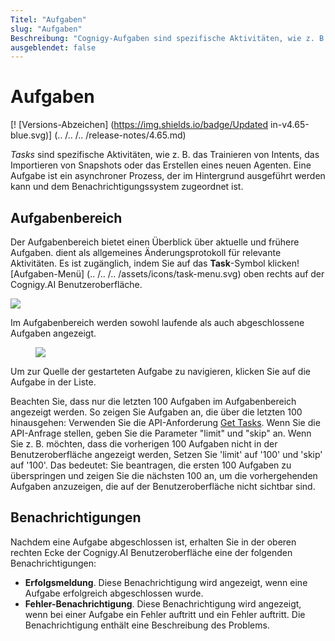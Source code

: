 ```yaml
---
Titel: "Aufgaben" 
slug: "Aufgaben"
Beschreibung: "Cognigy-Aufgaben sind spezifische Aktivitäten, wie z. B. das Trainieren von Intents, das Importieren von Snapshots oder das Erstellen eines neuen Agenten. Eine Aufgabe ist ein asynchroner Prozess, der im Hintergrund ausgeführt werden kann und mit dem Benachrichtigungssystem verknüpft ist."
ausgeblendet: false 
---
```


# Aufgaben

[! [Versions-Abzeichen] (https://img.shields.io/badge/Updated in-v4.65-blue.svg)] (.. /.. /.. /release-notes/4.65.md)

_Tasks_ sind spezifische Aktivitäten, wie z. B. das Trainieren von Intents, das Importieren von Snapshots oder das Erstellen eines neuen Agenten. Eine Aufgabe ist ein asynchroner Prozess, der im Hintergrund ausgeführt werden kann und dem Benachrichtigungssystem zugeordnet ist.

## Aufgabenbereich

Der Aufgabenbereich bietet einen Überblick über aktuelle und frühere Aufgaben.
dient als allgemeines Änderungsprotokoll für relevante Aktivitäten.
Es ist zugänglich, indem Sie auf das **Task**-Symbol klicken! [Aufgaben-Menü] (.. /.. /.. /assets/icons/task-menu.svg) oben rechts auf der Cognigy.AI Benutzeroberfläche.<div class="right-image">
  <img class="image-center" src="{{config.site_url}}ai/resources/images/toolbar_taskmenu.png">
</div>Im Aufgabenbereich werden sowohl laufende als auch abgeschlossene Aufgaben angezeigt.

<figure>
  <img class="image-center" src="{{config.site_url}}ai/resources/images/task-panel.png"/>
</figure>

Um zur Quelle der gestarteten Aufgabe zu navigieren, klicken Sie auf die Aufgabe in der Liste.

Beachten Sie, dass nur die letzten 100 Aufgaben im Aufgabenbereich angezeigt werden.
So zeigen Sie Aufgaben an, die über die letzten 100 hinausgehen:
Verwenden Sie die API-Anforderung [Get Tasks](https://api-trial.cognigy.ai/openapi#get-/v2.0/tasks).
Wenn Sie die API-Anfrage stellen, geben Sie die Parameter "limit" und "skip" an.
Wenn Sie z. B. möchten, dass die vorherigen 100 Aufgaben nicht in der Benutzeroberfläche angezeigt werden,
Setzen Sie 'limit' auf '100' und 'skip' auf '100'.
Das bedeutet:
Sie beantragen, die ersten 100 Aufgaben zu überspringen
und zeigen Sie die nächsten 100 an, um die vorhergehenden Aufgaben anzuzeigen, die auf der Benutzeroberfläche nicht sichtbar sind.

## Benachrichtigungen

Nachdem eine Aufgabe abgeschlossen ist, erhalten Sie in der oberen rechten Ecke der Cognigy.AI Benutzeroberfläche eine der folgenden Benachrichtigungen:

- **Erfolgsmeldung**. Diese Benachrichtigung wird angezeigt, wenn eine Aufgabe erfolgreich abgeschlossen wurde.
- **Fehler-Benachrichtigung**. Diese Benachrichtigung wird angezeigt, wenn bei einer Aufgabe ein Fehler auftritt und ein Fehler auftritt. Die Benachrichtigung enthält eine Beschreibung des Problems.